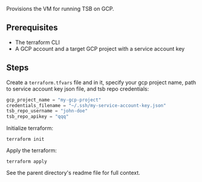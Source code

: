 Provisions the VM for running TSB on GCP.

## Prerequisites

- The terraform CLI
- A GCP account and a target GCP project with a service account key

## Steps

Create a `terraform.tfvars` file and in it, specify your gcp project name, path to service account key json file, and tsb repo credentials:

```terraform
gcp_project_name = "my-gcp-project"
credentials_filename = "~/.ssh/my-service-account-key.json"
tsb_repo_username = "john-doe"
tsb_repo_apikey = "qqq"
```

Initialize terraform:

```shell
terraform init
```

Apply the terraform:

```shell
terraform apply
```

See the parent directory's readme file for full context.
